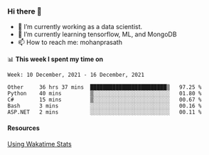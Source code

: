 ### Hi there 👋

- 🔭 I’m currently working as a data scientist.
- 🌱 I’m currently learning tensorflow, ML, and MongoDB
- 📫 How to reach me: mohanprasath

📊 **This week I spent my time on**
<!--START_SECTION:waka-->
```text
Week: 10 December, 2021 - 16 December, 2021

Other     36 hrs 37 mins  ████████████████████████▒   97.25 % 
Python    40 mins         ▒░░░░░░░░░░░░░░░░░░░░░░░░   01.80 % 
C#        15 mins         ▒░░░░░░░░░░░░░░░░░░░░░░░░   00.67 % 
Bash      3 mins          ░░░░░░░░░░░░░░░░░░░░░░░░░   00.16 % 
ASP.NET   2 mins          ░░░░░░░░░░░░░░░░░░░░░░░░░   00.11 % 
```
<!--END_SECTION:waka-->

#### Resources
[Using Wakatime Stats](https://github.com/marketplace/actions/waka-readme)
